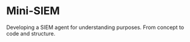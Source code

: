 # Mini-SIEM
Developing a SIEM agent for understanding purposes. From concept to code and structure. 
